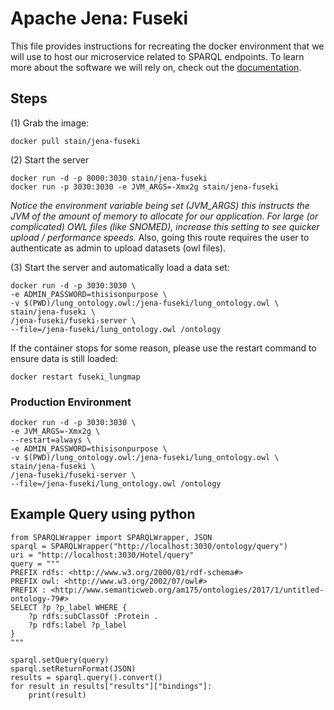 # Apache Jena: Fuseki
This file provides instructions for recreating the docker environment that we will use to
host our microservice related to SPARQL endpoints. To learn more about the software we 
will rely on, check out the [documentation](https://jena.apache.org/documentation/serving_data/).

## Steps
(1) Grab the image:
```
docker pull stain/jena-fuseki
```

(2) Start the server
```
docker run -d -p 8000:3030 stain/jena-fuseki
docker run -p 3030:3030 -e JVM_ARGS=-Xmx2g stain/jena-fuseki
```
*Notice the environment variable being set (JVM_ARGS) this instructs the JVM of the amount
of memory to allocate for our application. For large (or complicated) OWL files (like SNOMED), 
increase this setting to see quicker upload / performance speeds.* Also, going this route requires
the user to authenticate as admin to upload datasets (owl files).

(3) Start the server and automatically load a data set:
```
docker run -d -p 3030:3030 \
-e ADMIN_PASSWORD=thisisonpurpose \
-v $(PWD)/lung_ontology.owl:/jena-fuseki/lung_ontology.owl \
stain/jena-fuseki \
/jena-fuseki/fuseki-server \
--file=/jena-fuseki/lung_ontology.owl /ontology
```
If the container stops for some reason, please use the restart command to ensure data is still loaded:
```
docker restart fuseki_lungmap
```

### Production Environment
```
docker run -d -p 3030:3030 \
-e JVM_ARGS=-Xmx2g \
--restart=always \
-e ADMIN_PASSWORD=thisisonpurpose \
-v $(PWD)/lung_ontology.owl:/jena-fuseki/lung_ontology.owl \
stain/jena-fuseki \
/jena-fuseki/fuseki-server \
--file=/jena-fuseki/lung_ontology.owl /ontology
```

## Example Query using python
```
from SPARQLWrapper import SPARQLWrapper, JSON
sparql = SPARQLWrapper("http://localhost:3030/ontology/query")
uri = "http://localhost:3030/Hotel/query"
query = """
PREFIX rdfs: <http://www.w3.org/2000/01/rdf-schema#>
PREFIX owl: <http://www.w3.org/2002/07/owl#>
PREFIX : <http://www.semanticweb.org/am175/ontologies/2017/1/untitled-ontology-79#>
SELECT ?p ?p_label WHERE {
    ?p rdfs:subClassOf :Protein .
    ?p rdfs:label ?p_label
}
"""

sparql.setQuery(query)
sparql.setReturnFormat(JSON)
results = sparql.query().convert()
for result in results["results"]["bindings"]:
    print(result)

```